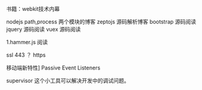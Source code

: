  

书籍：webkit技术内幕



nodejs path,process 两个模块的博客
zeptojs 源码解析博客
bootstrap 源码阅读
jquery 源码阅读
vuex 源码阅读

1.hammer.js 阅读


ssl 443 ？
 https

移动端新特性] Passive Event Listeners

supervisor 这个小工具可以解决开发中的调试问题。 